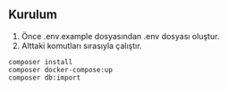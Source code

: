 ## Kurulum

1. Önce .env.example dosyasından .env dosyası oluştur.
1. Alttaki komutları sırasıyla çalıştır.

```
composer install
composer docker-compose:up
composer db:import
```
